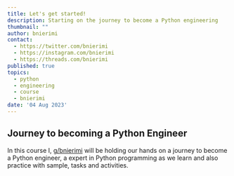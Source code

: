 ```yaml
---
title: Let's get started!
description: Starting on the journey to become a Python engineering
thumbnail: ""
author: bnierimi
contact:
  - https://twitter.com/bnierimi
  - https://instagram.com/bnierimi
  - https://threads.com/bnierimi
published: true
topics:
  - python
  - engineering
  - course
  - bnierimi
date: '04 Aug 2023'
---
```


## Journey to becoming a Python Engineer
In this course I, [g/bnierimi](https://bnierimi.vercel.app) will be holding our hands on a journey to become a Python engineer, a expert in Python programming as we learn and also practice with sample, tasks and activities.